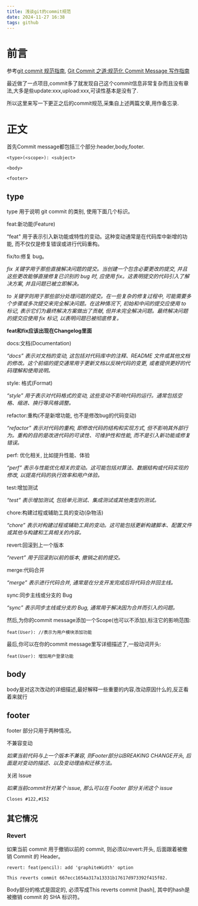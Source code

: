 ```yaml
---
title: 浅谈git的commit规范
date: 2024-11-27 16:38
tags: github
---
```


# 前言

参考[git commit 规范指南](https://segmentfault.com/a/1190000009048911), [Git Commit 之道:规范化 Commit Message 写作指南](https://hezephyr.github.io/posts/01.git-commit-%E4%B9%8B%E9%81%93%E8%A7%84%E8%8C%83%E5%8C%96-commit-message-%E5%86%99%E4%BD%9C%E6%8C%87%E5%8D%97/)

最近做了一点项目,commit多了就发现自己这个commit信息非常复杂而且没有章法,大多是些update:xxx,upload:xxx,可读性基本是没有了.

所以这里来写一下更正之后的commit规范,采集自上述两篇文章,用作备忘录.

# 正文

首先Commit message都包括三个部分:header,body,footer.

```
<type>(<scope>): <subject>

<body>

<footer>
```
## type

type 用于说明 git commit 的类别, 使用下面几个标识。

feat:新功能(Feature)

“feat" 用于表示引入新功能或特性的变动。这种变动通常是在代码库中新增的功能, 而不仅仅是修复错误或进行代码重构。

fix/to:修复 bug。

*fix 关键字用于那些直接解决问题的提交。当创建一个包含必要更改的提交, 并且这些更改能够直接修复已识别的 bug 时, 应使用 fix。这表明提交的代码引入了解决方案, 并且问题已被立即解决。*

*to 关键字则用于那些部分处理问题的提交。在一些复杂的修复过程中, 可能需要多个步骤或多次提交来完全解决问题。在这种情况下, 初始和中间的提交应使用 to 标记, 表示它们为最终解决方案做出了贡献, 但并未完全解决问题。最终解决问题的提交应使用 fix 标记, 以表明问题已被彻底修复。*

**feat和fix应该出现在Changelog里面**

docs:文档(Documentation)

*“docs” 表示对文档的变动, 这包括对代码库中的注释、README 文件或其他文档的修改。这个前缀的提交通常用于更新文档以反映代码的变更, 或者提供更好的代码理解和使用说明。*

style: 格式(Format)

*“style” 用于表示对代码格式的变动, 这些变动不影响代码的运行。通常包括空格、缩进、换行等风格调整。*

refactor:重构(不是新增功能, 也不是修改bug的代码变动)

*“refactor” 表示对代码的重构, 即修改代码的结构和实现方式, 但不影响其外部行为。重构的目的是改进代码的可读性、可维护性和性能, 而不是引入新功能或修复错误。*

perf: 优化相关, 比如提升性能、体验

*“perf” 表示与性能优化相关的变动。这可能包括对算法、数据结构或代码实现的修改, 以提高代码的执行效率和用户体验。*

test:增加测试

*“test” 表示增加测试, 包括单元测试、集成测试或其他类型的测试。*

chore:构建过程或辅助工具的变动(杂物活)

*“chore” 表示对构建过程或辅助工具的变动。这可能包括更新构建脚本、配置文件或其他与构建和工具相关的内容。*

revert:回滚到上一个版本

*“revert” 用于回滚到以前的版本, 撤销之前的提交。*

merge:代码合并

*“merge” 表示进行代码合并, 通常是在分支开发完成后将代码合并回主线。*

sync:同步主线或分支的 Bug

*“sync” 表示同步主线或分支的 Bug, 通常用于解决因为合并而引入的问题。*
</br>

然后,为你的commit message添加一个Scope(也可以不添加),标注它的影响范围:

```
feat(User): //表示为用户模块添加功能
```

最后,你可以在你的commit message里写详细描述了,一般动词开头:

```
feat(User): 增加用户登录功能
```

## body

body是对这次改动的详细描述,最好解释一些重要的内容,改动原因什么的,反正看着来就行

## footer

footer 部分只用于两种情况。

不兼容变动

*如果当前代码与上一个版本不兼容, 则Footer部分以BREAKING CHANGE开头, 后面是对变动的描述、以及变动理由和迁移方法。*

关闭 Issue

*如果当前commit针对某个 issue, 那么可以在 Footer 部分关闭这个 issue*

```
Closes #122,#152
```

## 其它情况

### Revert

如果当前 commit 用于撤销以前的 commit, 则必须以revert:开头, 后面跟着被撤销 Commit 的 Header。

```
revert: feat(pencil): add 'graphiteWidth' option

This reverts commit 667ecc1654a317a13331b17617d973392f415f02.
```
Body部分的格式是固定的, 必须写成This reverts commit [hash], 其中的hash是被撤销 commit 的 SHA 标识符。

